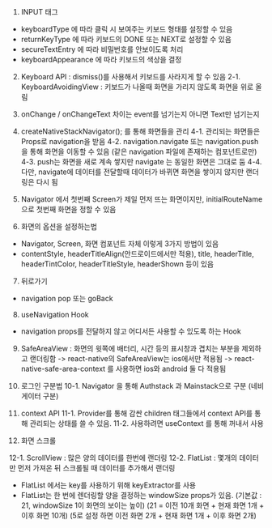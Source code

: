 1. INPUT 태그

- keyboardType 에 따라 클릭 시 보여주는 키보드 형태를 설정할 수 있음
- returnKeyType 에 따라 키보드의 DONE 또는 NEXT로 설정할 수 있음
- secureTextEntry 에 따라 비밀번호를 안보이도록 처리
- keyboardAppearance 에 따라 키보드의 색상을 결정

2. Keyboard API : dismiss()를 사용해서 키보드를 사라지게 할 수 있음
   2-1. KeyboardAvoidingView : 키보드가 나올때 화면을 가리지 않도록 화면을 위로 올림

3. onChange / onChangeText 차이는 event를 넘기는지 아니면 Text만 넘기는지

4. createNativeStackNavigator(); 를 통해 화면들을 관리
   4-1. 관리되는 화면들은 Props로 navigation을 받음
   4-2. navigation.navigate 또는 navigation.push 을 통해 화면을 이동할 수 있음
   (같은 navigation 파일에 존재하는 컴포넌트로만)
   4-3. push는 화면을 새로 계속 쌓지만 navigate 는 동일한 화면은 그대로 둠
   4-4. 다만, navigate에 데이터를 전달할때 데이터가 바뀌면 화면을 쌓이지 않지만 랜더링은 다시 됨

5. Navigator 에서 첫번째 Screen가 제일 먼저 뜨는 화면이지만,
   initialRouteName으로 첫번째 화면을 정할 수 있음

6. 화면의 옵션을 설정하는법

- Navigator, Screen, 화면 컴포넌트 자체 이렇게 3가지 방법이 있음
- contentStyle, headerTitleAlign(안드로이드에서만 적용), title, headerTitle, headerTintColor, headerTitleStyle, headerShown 등이 있음

7. 뒤로가기

- navigation pop 또는 goBack

8. useNavigation Hook

- navigation props를 전달하지 않고 어디서든 사용할 수 있도록 하는 Hook

9. SafeAreaView : 화면의 윗쪽에 배터리, 시간 등의 표시창과 겹치는 부분을 제외하고 랜더링함
   -> react-native의 SafeAreaView는 ios에서만 적용됨
   -> react-native-safe-area-context 를 사용하면 ios와 android 둘 다 적용됨

10. 로그인 구분법
    10-1. Navigator 을 통해 Authstack 과 Mainstack으로 구분 (네비게이터 구분)

11. context API
    11-1. Provider를 통해 감싼 children 태그들에서 context API를 통해 관리되는 상태를 쓸 수 있음.
    11-2. 사용하려면 useContext 를 통해 꺼내서 사용

12. 화면 스크롤

12-1. ScrollView : 많은 양의 데이터를 한번에 랜더링
12-2. FlatList : 몇개의 데이터만 먼저 가져온 뒤 스크롤될 때 데이터를 추가해서 랜더링

- FlatList 에서는 key를 사용하기 위해 keyExtractor를 사용
- FlatList는 한 번에 렌더링할 양을 결정하는 windowSize props가 있음.
  (기본값 : 21, windowSize 1이 화면의 보이는 높이)
  (21 = 이전 10개 화면 + 현재 화면 1개 + 이후 화면 10개)
  (5로 설정 하면 이전 화면 2개 + 현재 화면 1개 + 이후 화면 2개)
